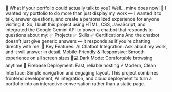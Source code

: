 💬 What if your portfolio could actually talk to you?
 Well… mine does now! 🚀
I wanted my portfolio to do more than just display my work — I wanted it to talk, answer questions, and create a personalized experience for anyone visiting it.
So, I built this project using HTML, CSS, JavaScript, and integrated the Google Gemini API to power a chatbot that responds to questions about my:
 ✅ Projects
 ✅ Skills
 ✅ Certifications
And the chatbot doesn’t just give generic answers — it responds as if you’re chatting directly with me.
 📌 Key Features:
AI Chatbot Integration: Ask about my work, and it will answer in detail.
Mobile-Friendly & Responsive: Smooth experience on all screen sizes 📱💻
Dark Mode: Comfortable browsing anytime 🌙
Firebase Deployment: Fast, reliable hosting ⚡
Modern, Clean Interface: Simple navigation and engaging layout.
This project combines frontend development, AI integration, and cloud deployment to turn a portfolio into an interactive conversation rather than a static page.
